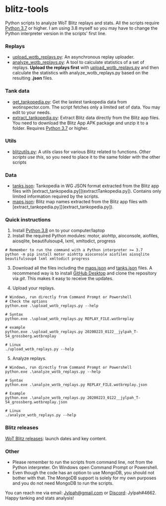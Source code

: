 # blitz-tools
Python scripts to analyze WoT Blitz replays and stats. All the scripts require [Python 3.7](https://www.python.org/downloads/) or higher. I am using 3.8 myself so you may have to change the Python interpreter version in the scripts' first line. 

### Replays
* [upload_wotb_replays.py](upload_wotb_replays.py): An asynchronous replay uploader. 
* [analyze_wotb_replays.py](analyze_wotb_replays.py): A tool to calculate statistics of a set of replays. **Upload the replays first** with [upload_wotb_replays.py](upload_wotb_replays.py) and then calculate the statistics with analyze_wotb_replays.py based on the resulting **.json** files. 

### Tank data
* [get_tankopedia.py](get_tankopedia.py): Get the lastest tankopedia data from wotinspector.com. The script fetches only a limited set of data. You may edit to your needs. 
* [extract_tankopedia.py](extract_tankopedia.py): Extract Blitz data directly from the Blitz app files. You need to download the Blitz App APK package and unzip it to a folder. Requires [Python 3.7](https://www.python.org/downloads/) or higher.

### Utils
* [blitzutils.py](blitzutils.py): A utils class for various Blitz related to functions. *Other scripts use this*, so you need to place it to the same folder with the other scripts

### Data
* [tanks.json](tanks.json): Tankopedia in WG JSON format extracted from the Blitz app files with [extract_tankopedia.py]](extractTankopedia.py]). Contains only limited information required by the scripts. 
* [maps.json](maps.json): Blitz map names extracted from the Blitz app files with [extract_tankopedia.py]](extract_tankopedia.py]). 

### Quick instructions

1. Install [Python 3.8](https://www.python.org/downloads/) on to your computer/laptop
2. Install the required Python modules: motor, aiohttp, aioconsole, aiofiles, aiosqlite, beautifulsoup4, lxml, xmltodict, progress
```
# Remember to run the command with a Python interpreter >= 3.7
python -m pip install motor aiohttp aioconsole aiofiles aiosqlite beautifulsoup4 lxml xmltodict progress 
```
3. Download all the files including the [maps.json](maps.json) and [tanks.json](tanks.json) files. A recommened way is to install [GitHub Desktop](https://desktop.github.com/) and clone the repository via _git_. This makes it easy to receive the updates. 

4. Upload your replays. 
```
# Windows, run directly from Command Prompt or Powershell
# Check the options
python.exe .\upload_wotb_replays.py --help

# Syntax
python.exe .\upload_wotb_replays.py REPLAY_FILE.wotbreplay

# example
python.exe .\upload_wotb_replays.py 20200223_0122__jylpah_T-54_grossberg.wotbreplay

# Linux
./upload_wotb_replays.py --help
```
5. Analyze replays. 
```
# Windows, run directly from Command Prompt or Powershell
python.exe .\analyze_wotb_replays.py --help

# Syntax
python.exe .\analyze_wotb_replays.py REPLAY_FILE.wotbreplay.json

# Example
python.exe .\analyze_wotb_replays.py 20200223_0122__jylpah_T-54_grossberg.wotbreplay.json

# Linux
./analyze_wotb_replays.py --help
```

### Blitz releases

[WoT Blitz releases](releases.md): launch dates and key content.

### Other

* Please remember to run the scripts from command line, not from the Python interpreter. On Windows open Command Prompt or Powershell. 
* Even though the code has an option to use MongoDB, you should not bother with that. The MongoDB support is solely for my own purposes and you do not need MongoDB to run the scripts. 

You can reach me via email: [Jylpah@gmail.com](mailto:Jylpah@gmail.com) or [Discord](https://discordapp.com/): Jylpah#4662. Happy tanking and stats analysis!
